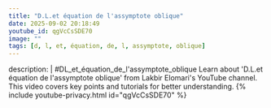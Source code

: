 ```yaml
---
title: "D.L.et équation de l'assymptote oblique"
date: 2025-09-02 20:18:49 
youtube_id: qgVcCsSDE70
image: ""
tags: [d, l, et, équation, de, l, assymptote, oblique]
---
```

description: |
  #DL_et_équation_de_l'assymptote_oblique
  Learn about 'D.L.et équation de l'assymptote oblique' from Lakbir Elomari's YouTube channel. This video covers key points and tutorials for better understanding.
{% include youtube-privacy.html id="qgVcCsSDE70" %}
